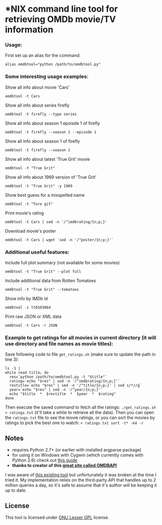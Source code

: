 *NIX command line tool for retrieving OMDb movie/TV information
============================================================

### Usage:

First set up an alias for the command:

    alias omdbtool="python /path/to/omdbtool.py"

### Some interesting usage examples:

Show all info about movie 'Cars'

    omdbtool -t Cars

Show all info about series firefly

    omdbtool -t firefly --type series

Show all info about season 1 epoisde 1 of firefly

    omdbtool -t firefly --season 1 --episode 1

Show all info about season 1 of firefly

    omdbtool -t firefly --season 1    

Show all info about latest 'True Grit' movie

    omdbtool -t "True Grit"
    
Show all info about 1969 version of 'True Grit'

    omdbtool -t "True Grit" -y 1969
    
Show best guess for a misspelled name

    omdbtool -t "Ture git"
    
Print movie's rating

    omdbtool -t Cars | sed -n '/^imdbrating/{n;p;}'
    
Download movie's poster

    omdbtool -t Cars | wget `sed -n '/^poster/{n;p;}'`

    
### Additional useful features:

Include full plot summary (not available for some movies)

    omdbtool -t "True Grit" --plot full
    
Include additional data from Rotten Tomatoes

    omdbtool -t "True Grit" --tomatoes

Show info by IMDb id

    omdbtool -i tt0103064
    
Print raw JSON or XML data

    omdbtool -t Cars -r JSON
    

### Example to get ratings for all movies in current directory (it will use directory and file names as movie titles):

Save following code to file `get_ratings.sh` (make sure to update the path in line 3):

    ls -1 | 
    while read title; do
      res=`python /path/to/omdbtool.py -t "$title"`
      rating=`echo "$res" | sed -n '/^imdbrating/{n;p;}'`
      restitle=`echo "$res" | sed -n '/^title/{n;p;}' | sed s/*//g`
      year=`echo "$res" | sed -n '/^year/{n;p;}'`
      echo "$title  *  $restitle  *  $year  *  $rating"
    done

Then execute the saved command to fetch all the ratings: `./get_ratings.sh > ratings.txt`
(it'll take a while to retrieve all the data). Then you can open the `ratings.txt` file to see the movie ratings, or you can sort the movies by ratings to pick the best one to watch: `< ratings.txt sort -t* -k4 -r`
    
    
## Notes ##

 - requires Python 2.7+ (or earlier with installed argparse package)
 - for using it on Windows with Cygwin (which currently comes with Python 2.6) check out [this guide][cyg27]
 - **thanks to creator of this [great site called OMDBAPI][omdbapi]**
 
I was aware of [this existing tool][fetcher] but unfortunately it was broken at the time I tried it. My implementation relies on the third-party API that handles up to 2 million queries a day, so it's safe to assume that it's author will be keeping it up to date. 



## License ##

This tool is licensed under [GNU Lesser GPL][lgpl] license.


[omdbapi]: http://www.omdbapi.com
[cyg27]: http://www.tux.org/~mayer/cygwin/python/index.html
[fetcher]: http://www.mutexes.org/imdb-movie-fetcher/
[lgpl]: http://www.gnu.org/licenses/lgpl.html
